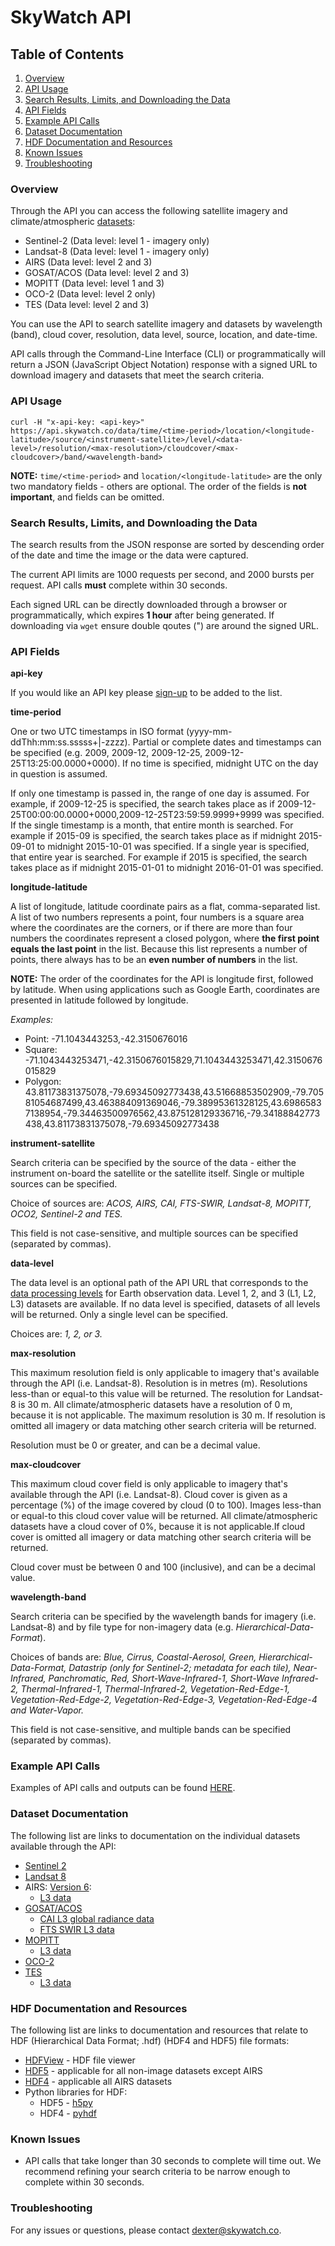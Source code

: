 # SkyWatch API

## Table of Contents

1. <a href="#overview">Overview</a>
2. <a href="#api">API Usage</a>
3. <a href="#results">Search Results, Limits, and Downloading the Data</a>
4. <a href="#fields">API Fields</a>
5. <a href="#examples">Example API Calls</a>
6. <a href="#documentation">Dataset Documentation</a>
7. <a href="#hdf">HDF Documentation and Resources</a>
8. <a href="#issues">Known Issues</a>
9. <a href="#troubleshooting">Troubleshooting</a>

### <h3 id="overview">Overview</h3>
Through the API you can access the following satellite imagery and climate/atmospheric [datasets](http://www.skywatch.co/datasets-index):
* Sentinel-2 (Data level: level 1 - imagery only)
* Landsat-8 (Data level: level 1 - imagery only)
* AIRS (Data level: level 2 and 3)
* GOSAT/ACOS (Data level: level 2 and 3)
* MOPITT (Data level: level 1 and 3)
* OCO-2 (Data level: level 2 only)
* TES (Data level: level 2 and 3)

You can use the API to search satellite imagery and datasets by wavelength (band), cloud cover, resolution, data level, source, location, and date-time. 

API calls through the Command-Line Interface (CLI) or programmatically will return a JSON (JavaScript Object Notation) response with a signed URL to download imagery and datasets that meet the search criteria.

### <h3 id="api">API Usage</h3>
```curl -H "x-api-key: <api-key>" https://api.skywatch.co/data/time/<time-period>/location/<longitude-latitude>/source/<instrument-satellite>/level/<data-level>/resolution/<max-resolution>/cloudcover/<max-cloudcover>/band/<wavelength-band>```

**NOTE:** ```time/<time-period>``` and ```location/<longitude-latitude>``` are the only two mandatory fields - others are optional. The order of the fields is **not important**, and fields can be omitted. 

### <h3 id="results">Search Results, Limits, and Downloading the Data</h3>

The search results from the JSON response are sorted by descending order of the date and time the image or the data were captured.

The current API limits are 1000 requests per second, and 2000 bursts per request. API calls **must** complete within 30 seconds. 

Each signed URL can be directly downloaded through a browser or programmatically, which expires **1 hour** after being generated. If downloading via `wget` ensure double qoutes (") are around the signed URL. 

### <h3 id="fields">API Fields</h3>

**api-key**

If you would like an API key please [sign-up](http://www.skywatch.co/request-access) to be added to the list. 

**time-period** 

One or two UTC timestamps in ISO format (yyyy-mm-ddThh:mm:ss.sssss+|-zzzz). Partial or complete dates and timestamps can be specified (e.g. 2009, 2009-12, 2009-12-25, 2009-12-25T13:25:00.0000+0000). If no time is specified, midnight UTC on the day in question is assumed. 

If only one timestamp is passed in, the range of one day is assumed. For example, if 2009-12-25 is specified, the search takes place as if 2009-12-25T00:00:00.0000+0000,2009-12-25T23:59:59.9999+9999 was specified. If the single timestamp is a month, that entire month is searched. For example if 2015-09 is specified, the search takes place as if midnight 2015-09-01 to midnight 2015-10-01 was specified. If a single year is specified, that entire year is searched. For example if 2015 is specified, the search takes place as if midnight 2015-01-01 to midnight 2016-01-01 was specified. 

**longitude-latitude**

A list of longitude, latitude coordinate pairs as a flat, comma-separated list. A list of two numbers represents a point, four numbers is a square area where the coordinates are the corners, or if there are more than four numbers the coordinates represent a closed polygon, where **the first point equals the last point** in the list. Because this list represents a number of points, there always has to be an **even number of numbers** in the list.

**NOTE:** The order of the coordinates for the API is longitude first, followed by latitude. When using applications such as Google Earth, coordinates are presented in latitude followed by longitude. 

*Examples:* 
* Point: -71.1043443253,-42.3150676016
* Square:  -71.1043443253471,-42.3150676015829,71.1043443253471,42.3150676015829
* Polygon: 43.81173831375078,-79.69345092773438,43.51668853502909,-79.70581054687499,43.463884091369046,-79.38995361328125,43.69865837138954,-79.34463500976562,43.875128129336716,-79.34188842773438,43.81173831375078,-79.69345092773438

**instrument-satellite**

Search criteria can be specified by the source of the data - either the instrument on-board the satellite or the satellite itself. Single or multiple sources can be specified. 

Choice of sources are: *ACOS, AIRS, CAI, FTS-SWIR, Landsat-8, MOPITT, OCO2, Sentinel-2 and TES.* 

This field is not case-sensitive, and multiple sources can be specified (separated by commas).

**data-level**

The data level is an optional path of the API URL that corresponds to the [data processing levels](http://science.nasa.gov/earth-science/earth-science-data/data-processing-levels-for-eosdis-data-products/) for Earth observation data. Level 1, 2, and 3 (L1, L2, L3) datasets are available. If no data level is specified, datasets of all levels will be returned. Only a single level can be specified.

Choices are: *1, 2, or 3.*

**max-resolution**

This maximum resolution field is only applicable to imagery that's available through the API (i.e. Landsat-8). Resolution is in metres (m). Resolutions less-than or equal-to this value will be returned. The resolution for Landsat-8 is 30 m. All climate/atmospheric datasets have a resolution of 0 m, because it is not applicable. The maximum resolution is 30 m. If resolution is omitted all imagery or data matching other search criteria will be returned.

Resolution must be 0 or greater, and can be a decimal value.

**max-cloudcover**

This maximum cloud cover field is only applicable to imagery that's available through the API (i.e. Landsat-8). Cloud cover is given as a percentage (%) of the image covered by cloud (0 to 100). Images less-than or equal-to this cloud cover value will be returned. All climate/atmospheric datasets have a cloud cover of 0%, because it is not applicable.If cloud cover is omitted all imagery or data matching other search criteria will be returned.

Cloud cover must be between 0 and 100 (inclusive), and can be a decimal value.

**wavelength-band**

Search criteria can be specified by the wavelength bands for imagery (i.e. Landsat-8) and by file type for non-imagery data (e.g. *Hierarchical-Data-Format*). 

Choices of bands are: *Blue, Cirrus, Coastal-Aerosol, Green, Hierarchical-Data-Format, Datastrip (only for Sentinel-2; metadata for each tile), Near-Infrared, Panchromatic, Red, Short-Wave-Infrared-1, Short-Wave Infrared-2, Thermal-Infrared-1, Thermal-Infrared-2, Vegetation-Red-Edge-1, Vegetation-Red-Edge-2, Vegetation-Red-Edge-3, Vegetation-Red-Edge-4 and Water-Vapor.* 

This field is not case-sensitive, and multiple bands can be specified (separated by commas).

### <h3 id="examples">Example API Calls</h3>

Examples of API calls and outputs can be found [HERE](https://github.com/skywatchspaceapps/api/blob/master/EXAMPLES.md).

### <h3 id="documentation">Dataset Documentation</h3>

The following list are links to documentation on the individual datasets available through the API:

* [Sentinel 2](https://sentinel.esa.int/web/sentinel/user-guides/sentinel-2-msi)
* [Landsat 8](http://landsat.usgs.gov//l8handbook.php)
* AIRS: [Version 6](http://disc.sci.gsfc.nasa.gov/AIRS/documentation/v6_docs):
  * [L3 data](http://disc.sci.gsfc.nasa.gov/AIRS/documentation/v6_docs/v6releasedocs-1/V6_L3_User_Guide.pdf)
* [GOSAT/ACOS](http://disc.sci.gsfc.nasa.gov/acdisc/documentation/ACOS.html)
  * [CAI L3 global radiance data](http://data.gosat.nies.go.jp/GosatUserInterfaceGateway/guig/doc/documents/GOSAT_ProductDescription_33_CAIL3_V2.00_en.pdf)
  * [FTS SWIR L3 data](http://data.gosat.nies.go.jp/GosatUserInterfaceGateway/guig/doc/documents/GOSAT_ProductDescription_31_FTSSWIRL3_V2.02_en.pdf)
* [MOPITT](http://www.acom.ucar.edu/mopitt/file-spec.shtml)
  * [L3 data](http://www2.acom.ucar.edu/sites/default/files/mopitt/v6_users_guide_201309.pdf)
* [OCO-2](http://disc.sci.gsfc.nasa.gov/OCO-2/documentation/oco-2-v6)
* [TES](https://eosweb.larc.nasa.gov/project/tes/tes_table)
  * [L3 data](http://tes.jpl.nasa.gov/uploadedfiles/TES_DPS_V11.8.pdf)

### <h3 id="hdf">HDF Documentation and Resources</h3>

The following list are links to documentation and resources that relate to HDF (Hierarchical Data Format; .hdf) (HDF4 and HDF5) file formats:

* [HDFView](https://support.hdfgroup.org/products/java/hdfview/) - HDF file viewer
* [HDF5](https://www.hdfgroup.org/HDF5/) - applicable for all non-image datasets except AIRS
* [HDF4](https://www.hdfgroup.org/products/hdf4/) - applicable all AIRS datasets
* Python libraries for HDF:
  * HDF5 - [h5py](http://www.h5py.org/)
  * HDF4 - [pyhdf](http://pysclint.sourceforge.net/pyhdf/)

### <h3 id="issues">Known Issues</h3>

* API calls that take longer than 30 seconds to complete will time out. We recommend refining your search criteria to be narrow enough to complete within 30 seconds.

### <h3 id="troubleshooting">Troubleshooting</h3>

For any issues or questions, please contact dexter@skywatch.co.
